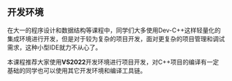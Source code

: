 ## 开发环境

在大一的程序设计和数据结构等课程中，同学们大多使用Dev-C++这样轻量化的集成环境进行开发，但是对于较为复杂的项目开发，面对更复杂的项目管理和调试需求，这种小型IDE就力不从心了。

本课程推荐大家使用**VS2022**开发环境进行项目开发，对C++项目的编译有一定基础的同学也可以使用其它开发环境和编译工具链。